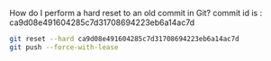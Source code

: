 How do I perform a hard reset to an old commit in Git?  commit id is : ca9d08e491604285c7d31708694223eb6a14ac7d

```bash
git reset --hard ca9d08e491604285c7d31708694223eb6a14ac7d
git push --force-with-lease
```
